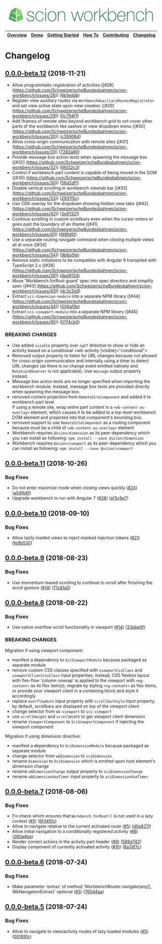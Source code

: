 ![SCION Workbench](/resources/site/logo/scion-workbench-banner.png)

[Overview][menu-overview] | [Demo][menu-demo] | [Getting&nbsp;Started][menu-getting-started] | [How&nbsp;To][menu-how-to] | [Contributing][menu-contributing] | [Changelog][menu-changelog] | [Sponsoring][menu-sponsoring] | [Links][menu-links]
|---|---|---|---|---|---|---|---|

# Changelog

<a name="0.0.0-beta.12"></a>
## [0.0.0-beta.12](https://github.com/SchweizerischeBundesbahnen/scion-workbench/compare/0.0.0-beta.11...0.0.0-beta.12) (2018-11-21)

* Allow programmatic registration of activities ([#28] (https://github.com/SchweizerischeBundesbahnen/scion-workbench/issues/28)) ([6b1eddb](https://github.com/SchweizerischeBundesbahnen/scion-workbench/commit/6b1eddb))
* Register view auxiliary routes via `WorkbenchAuxiliaryRoutesRegistrator` and set view active state upon view creation ([#29] (https://github.com/SchweizerischeBundesbahnen/scion-workbench/issues/29)) ([0c794f1](https://github.com/SchweizerischeBundesbahnen/scion-workbench/commit/0c794f1))
* Add iframes of remote sites beyond workbench grid to not cover other parts of the workbench like sashes or view dropdown menu ([#30] (https://github.com/SchweizerischeBundesbahnen/scion-workbench/issues/30)) ([c359064](https://github.com/SchweizerischeBundesbahnen/scion-workbench/commit/c359064))
* Allow cross-origin communication with remote sites ([#31] (https://github.com/SchweizerischeBundesbahnen/scion-workbench/issues/31)) ([7282a80](https://github.com/SchweizerischeBundesbahnen/scion-workbench/commit/7282a80))
* Provide message box action texts when spawning the message box ([#32] (https://github.com/SchweizerischeBundesbahnen/scion-workbench/issues/32)) ([6fd32c3](https://github.com/SchweizerischeBundesbahnen/scion-workbench/commit/6fd32c3))
* Control if workbench part content is capable of being moved in the DOM ([#30] (https://github.com/SchweizerischeBundesbahnen/scion-workbench/issues/30)) ([56d2df1](https://github.com/SchweizerischeBundesbahnen/scion-workbench/commit/56d2df1))
* Disable vertical scrolling in workbench viewtab bar ([#33] (https://github.com/SchweizerischeBundesbahnen/scion-workbench/issues/33)) ([293115c](https://github.com/SchweizerischeBundesbahnen/scion-workbench/commit/293115c))
* Use CDK overlay for the dropdown showing hidden view tabs ([#42] (https://github.com/SchweizerischeBundesbahnen/scion-workbench/issues/42)) ([3e91321](https://github.com/SchweizerischeBundesbahnen/scion-workbench/commit/3e91321))
* Continue scrolling in custom scrollbars even when the cursor enters or goes past the boundary of an iframe ([#41] (https://github.com/SchweizerischeBundesbahnen/scion-workbench/issues/41)) ([6f8fd5f](https://github.com/SchweizerischeBundesbahnen/scion-workbench/commit/6f8fd5f))
* Use a separate routing navigate command when closing multiple views all at once ([#34] (https://github.com/SchweizerischeBundesbahnen/scion-workbench/issues/34)) ([9b6a5fe](https://github.com/SchweizerischeBundesbahnen/scion-workbench/commit/9b6a5fe))
* Remove static initializers to be compatible with Angular 6 transpiled with TypeScript 2.x ([#26] (https://github.com/SchweizerischeBundesbahnen/scion-workbench/issues/26)) ([dad912d](https://github.com/SchweizerischeBundesbahnen/scion-workbench/commit/dad912d))
* Move 'Workbench.forRoot guard' spec into spec directory and simplify spec ([#43] (https://github.com/SchweizerischeBundesbahnen/scion-workbench/issues/43)) ([dc3c2e9](https://github.com/SchweizerischeBundesbahnen/scion-workbench/commit/dc3c2e9))
* Extract `sci-dimension-module` into a separate NPM library ([#44] (https://github.com/SchweizerischeBundesbahnen/scion-workbench/issues/44)) ([006a19e](https://github.com/SchweizerischeBundesbahnen/scion-workbench/commit/006a19e))
* Extract `sci-viewport-module` into a separate NPM library ([#45] (https://github.com/SchweizerischeBundesbahnen/scion-workbench/issues/45)) ([0174cb0](https://github.com/SchweizerischeBundesbahnen/scion-workbench/commit/0174cb0))

### BREAKING CHANGES
- Use added `visible` property over `ngIf` directive to show or hide an activity based on a conditional <wb-activity [visible]="conditional"></wb-activity>
- Removed output property to listen for URL changes because not allowed for cross-origin communication and internally using a timer to detect URL changes (as there is no change event emitted natively and `MutationObserver` is not applicable). Use `message` output property instead.
- Message box action texts are no longer specified when importing the workbench module. Instead, message box texts are provided directly when spawning the message box.
- removed content projection from `RemoteSiteComponent` and added it to workbench part level\
  If using a remote site, wrap entire part content in a `<wb-content-as-overlay>` element, which causes it to be added to a top-level workbench DOM element and projected into that component's bounding box.
- removed support to use `RemoteSiteComponent` as a routing component because must be a child of `<wb-content-as-overlay>` element
- Workbench requires `@scion/dimension` as its peer-dependency which you can install as following: `npm install --save @scion/dimension`
- Workbench requires `@scion/viewport` as its peer-dependency which you can install as following: `npm install --save @scion/viewport`

<a name="0.0.0-beta.11"></a>
## [0.0.0-beta.11](https://github.com/SchweizerischeBundesbahnen/scion-workbench/compare/0.0.0-beta.10...0.0.0-beta.11) (2018-10-26)

### Bug Fixes

* Do not enter maximize mode when closing views quickly ([#24](https://github.com/SchweizerischeBundesbahnen/scion-workbench/issues/24)) ([a54fb6f](https://github.com/SchweizerischeBundesbahnen/scion-workbench/commit/a54fb6f))
* Upgrade workbench to run with Angular 7 ([#26](https://github.com/SchweizerischeBundesbahnen/scion-workbench/issues/26)) ([af3c6e7](https://github.com/SchweizerischeBundesbahnen/scion-workbench/commit/af3c6e7))

<a name="0.0.0-beta.10"></a>
## [0.0.0-beta.10](https://github.com/SchweizerischeBundesbahnen/scion-workbench/compare/0.0.0-beta.9...0.0.0-beta.10) (2018-09-10)

### Bug Fixes

* Allow lazily-loaded views to inject masked injection tokens ([#21](https://github.com/SchweizerischeBundesbahnen/scion-workbench/issues/21)) ([fe9b530](https://github.com/SchweizerischeBundesbahnen/scion-workbench/commit/fe9b530))

<a name="0.0.0-beta.9"></a>
## [0.0.0-beta.9](https://github.com/SchweizerischeBundesbahnen/scion-workbench/compare/0.0.0-beta.8...0.0.0-beta.9) (2018-08-23)

### Bug Fixes

* Use momentum-based scrolling to continue to scroll after finishing the scroll gesture ([#14](https://github.com/SchweizerischeBundesbahnen/scion-workbench/issues/14)) ([71c81a5](https://github.com/SchweizerischeBundesbahnen/scion-workbench/commit/71c81a5))

<a name="0.0.0-beta.8"></a>
## [0.0.0-beta.8](https://github.com/SchweizerischeBundesbahnen/scion-workbench/compare/0.0.0-beta.7...0.0.0-beta.8) (2018-08-22)

### Bug Fixes

* Use native overflow scroll functionality in viewport ([#14](https://github.com/SchweizerischeBundesbahnen/scion-workbench/issues/14)) ([33ebe0f](https://github.com/SchweizerischeBundesbahnen/scion-workbench/commit/33ebe0f))

### BREAKING CHANGES

Migration if using viewport component:
- manifest a dependency to `SciViewportModule` because packaged as separate module
- remove custom CSS classes specified with `viewportCssClass` and `viewportClientCssClass` input properties; instead, CSS flexbox layout with flex-flow 'column nowrap' is applied to the viewport with `<ng-content>` as its flex item(s); migrate by styling `<ng-content>` as flex items, or provide your viewport client in a containing block and style it accordingly
- replace `overflowAuto` input property with `scrollbarStyle` input property; by default, scrollbars are displayed on top of the viewport client
- change selector from `wb-viewport` to `sci-viewport`
- use `scrollHeight` and `scrollWidth` to get viewport client dimension
- rename `ViewportComponent` to `SciViewportComponent` if injecting the viewport component

Migration if using dimension directive:
- manifest a dependency to `SciDimensionModule` because packaged as separate module
- change selector from `wbDimension` to `sciDimension`
- rename `Dimension` to `SciDimension` which is emitted upon host element's dimension change
- rename `wbDimensionChange` output property to `sciDimensionChange`
- rename `wbDimensionUseTimer` input property to `sciDimensionUseTimer`

<a name="0.0.0-beta.7"></a>
## [0.0.0-beta.7](https://github.com/SchweizerischeBundesbahnen/scion-workbench/compare/0.0.0-beta.6...0.0.0-beta.7) (2018-08-06)

### Bug Fixes

* Fix check which ensures that `Workbench.forRoot()` is not used in a lazy context ([#5](https://github.com/SchweizerischeBundesbahnen/scion-workbench/issues/5)) ([6f345fc](https://github.com/SchweizerischeBundesbahnen/scion-workbench/commit/6f345fc))
* Allow to navigate relative to the current activated route ([#5](https://github.com/SchweizerischeBundesbahnen/scion-workbench/issues/5)) ([d0e8211](https://github.com/SchweizerischeBundesbahnen/scion-workbench/commit/d0e8211))
* Allow initial navigation to a conditionally registered activity ([#8](https://github.com/SchweizerischeBundesbahnen/scion-workbench/issues/8)) ([260a4be](https://github.com/SchweizerischeBundesbahnen/scion-workbench/commit/260a4be))
* Render correct actions in the activity part header ([#9](https://github.com/SchweizerischeBundesbahnen/scion-workbench/issues/9)) ([589d742](https://github.com/SchweizerischeBundesbahnen/scion-workbench/commit/589d742))
* Display component of currently activated activity ([#10](https://github.com/SchweizerischeBundesbahnen/scion-workbench/issues/10)) ([8a7df7c](https://github.com/SchweizerischeBundesbahnen/scion-workbench/commit/8a7df7c))

<a name="0.0.0-beta.6"></a>
## [0.0.0-beta.6](https://github.com/SchweizerischeBundesbahnen/scion-workbench/compare/0.0.0-beta.5...0.0.0-beta.6) (2018-07-24)

### Bug Fixes

* Make parameter 'extras' of method 'WorkbenchRouter.navigate(any[], WbNavigationExtras)' optional ([#5](https://github.com/SchweizerischeBundesbahnen/scion-workbench/issues/5)) ([76544aa](https://github.com/SchweizerischeBundesbahnen/scion-workbench/commit/76544aa))

<a name="0.0.0-beta.5"></a>
## [0.0.0-beta.5](https://github.com/SchweizerischeBundesbahnen/scion-workbench/compare/0.0.0-beta.4...0.0.0-beta.5) (2018-07-24)

### Bug Fixes

* Allow to navigate to view/activity routes of lazy loaded modules ([#5](https://github.com/SchweizerischeBundesbahnen/scion-workbench/issues/5)) ([051891c](https://github.com/SchweizerischeBundesbahnen/scion-workbench/commit/051891c))

[menu-overview]: /README.md
[menu-demo]: https://blog.sbb.technology/scion-workbench-demo/#/(view.6:heatmap//view.5:person/79//view.4:person/39//view.3:person/15//view.2:person/38//view.1:person/66//activity:person-list)?viewgrid=eyJpZCI6MSwic2FzaDEiOlsidmlld3BhcnQuMSIsInZpZXcuMSIsInZpZXcuMiIsInZpZXcuMSJdLCJzYXNoMiI6eyJpZCI6Miwic2FzaDEiOlsidmlld3BhcnQuMiIsInZpZXcuMyIsInZpZXcuMyJdLCJzYXNoMiI6eyJpZCI6Mywic2FzaDEiOlsidmlld3BhcnQuNCIsInZpZXcuNiIsInZpZXcuNiJdLCJzYXNoMiI6WyJ2aWV3cGFydC4zIiwidmlldy40Iiwidmlldy40Iiwidmlldy41Il0sInNwbGl0dGVyIjowLjQ4NTk2MTEyMzExMDE1MTEsImhzcGxpdCI6ZmFsc2V9LCJzcGxpdHRlciI6MC41NTk0MjQzMjY4MzM3OTc1LCJoc3BsaXQiOnRydWV9LCJzcGxpdHRlciI6MC4zMjI2Mjc3MzcyMjYyNzczLCJoc3BsaXQiOmZhbHNlfQ%3D%3D
[menu-getting-started]: /resources/site/getting-started.md
[menu-how-to]: /resources/site/how-to.md
[menu-contributing]: /CONTRIBUTING.md
[menu-changelog]: /resources/site/changelog.md
[menu-sponsoring]: /resources/site/sponsors.md
[menu-links]: /resources/site/links.md
